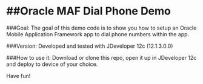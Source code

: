 ##Oracle MAF Dial Phone Demo
============================

###Goal:
The goal of this demo code is to show you how to setup an Oracle Mobile Application Framework app to dial phone numbers within the app.

###Version:
Developed and tested with JDeveloper 12c (12.1.3.0.0)

###How to use it:
Download or clone this repo, open it up in JDeveloper 12c and deploy to device of your choice.

Have fun!
